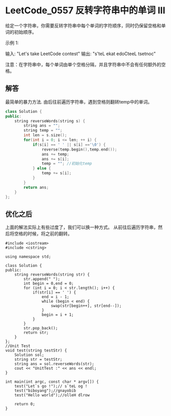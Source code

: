 # LeetCode_0557 反转字符串中的单词 III
给定一个字符串，你需要反转字符串中每个单词的字符顺序，同时仍保留空格和单词的初始顺序。

示例 1:

输入: "Let's take LeetCode contest"
输出: "s'teL ekat edoCteeL tsetnoc" 

注意：在字符串中，每个单词由单个空格分隔，并且字符串中不会有任何额外的空格。

## 解答
最简单的暴力方法.
由后往前遍历字符串，遇到空格则翻转temp中的单词。

```C++
class Solution {
public:
    string reverseWords(string s) {
        string ans = ""; 
        string temp = ""; 
        int len = s.size();
        for(int i = 0; i <= len; ++ i) {
            if(s[i] == ' ' || s[i] =='\0') {
                reverse(temp.begin(),temp.end());
                ans += temp;
                ans += s[i]; 
                temp = ""; //初始化temp
            } else {
                temp += s[i]; 
            }
        }
        return ans;
    }
};
``` 


## 优化之后
上面的解法实际上有些过度了，我们可以换一种方式。
从前往后遍历字符串，然后将空格的时候，将之前的翻转。
```
#include <iostream>
#include <cstring>

using namespace std;

class Solution {
public:
    string reverseWords(string str) {
        str.append(" ");
        int begin = 0,end = 0;
        for (int i = 0; i < str.length(); i++) {
            if(str[i] == ' ') {
                end = i - 1;
                while (begin < end) {
                    swap(str[begin++], str[end--]);
                }
                begin = i + 1;
            }
        }
        str.pop_back();
        return str;
    }
};
//Unit Test
void test(string testStr) {
    Solution sol;
    string str = testStr;
    string ans = sol.reverseWords(str);
    cout << "UnitTest :" << ans << endl;
}

int main(int argc, const char * argv[]) {
    test("Let`s go !");// s`teL og !
    test("biboyang");//gnayobib
    test("Hello world");//olleH dlrow

    return 0;
}
```